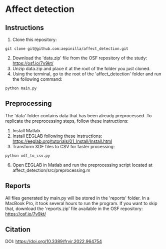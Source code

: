 # Affect detection

## Instructions
1. Clone this repository:
```
git clone git@github.com:aepinilla/affect_detection.git
```
2. Download the 'data.zip' file from the OSF repository of the study: https://osf.io/7v9kt/
3. Unzip data.zip and place it at the root of the folder you just cloned.
6. Using the terminal, go to the root of the 'affect_detection' folder and run the following command:
```
python main.py
```

## Preprocessing
The 'data' folder contains data that has been already preprocessed. To replicate the preprocessing steps, follow these instructions:
1. Install Matlab.
2. Install EEGLAB following these instructions: https://eeglab.org/tutorials/01_Install/Install.html
4. Transform XDF files to CSV for faster processing:
```
python xdf_to_csv.py
```
6. Open EEGLAB in Matlab and run the preprocessing script located at affect_detection/src/preprocessing.m

## Reports
All files generated by main.py will be stored in the 'reports' folder. In a MacBook Pro, it took several hours to run the program. If you want to skip that, download the 'reports.zip' file available in the OSF repository: https://osf.io/7v9kt/

## Citation
DOI: https://doi.org/10.3389/frvir.2022.964754

